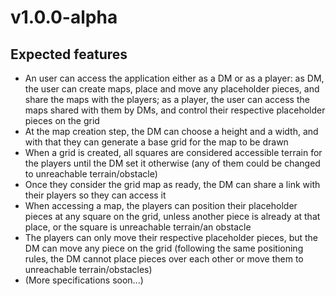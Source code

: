 # v1.0.0-alpha
## Expected features
- An user can access the application either as a DM or as a player: as DM, the user can create maps, place and move any placeholder pieces, and share the maps with the players; as a player, the user can access the maps shared with them by DMs, and control their respective placeholder pieces on the grid
- At the map creation step, the DM can choose a height and a width, and with that they can generate a base grid for the map to be drawn
- When a grid is created, all squares are considered accessible terrain for the players until the DM set it otherwise (any of them could be changed to unreachable terrain/obstacle)
- Once they consider the grid map as ready, the DM can share a link with their players so they can access it
- When accessing a map, the players can position their placeholder pieces at any square on the grid, unless another piece is already at that place, or the square is unreachable terrain/an obstacle
- The players can only move their respective placeholder pieces, but the DM can move any piece on the grid (following the same positioning rules, the DM cannot place pieces over each other or move them to unreachable terrain/obstacles)
- (More specifications soon...)
